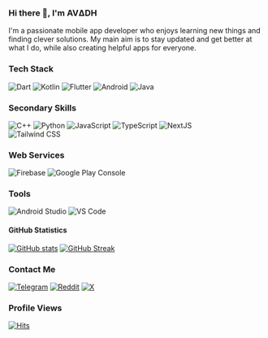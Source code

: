 

### Hi there 👋, I'm AVΔDH

I'm a passionate mobile app developer who enjoys learning new things and finding clever solutions. My main aim is to stay updated and get better at what I do, while also creating helpful apps for everyone.

### Tech Stack
![Dart](https://img.shields.io/badge/dart-0175C2?logo=dart&logoColor=white&style=for-the-badge)
![Kotlin](https://img.shields.io/badge/Kotlin-a503fc?logo=kotlin&logoColor=white&style=for-the-badge)
![Flutter](https://img.shields.io/badge/flutter-02569B?logo=flutter&logoColor=white&style=for-the-badge)
![Android](https://img.shields.io/badge/Android-50f270?logo=android&logoColor=black&style=for-the-badge) ![Java](https://img.shields.io/static/v1?style=for-the-badge&message=Java&color=EC2024&logo=openjdk&logoColor=FFFFFF&label=)

### Secondary Skills
![C++](https://img.shields.io/badge/C++-00599C?logo=C%2B%2B&logoColor=white&style=for-the-badge)
![Python](https://img.shields.io/badge/Python-3776AB?logo=Python&logoColor=white&style=for-the-badge) 
![JavaScript](https://img.shields.io/badge/Javascript-F7DF1E?logo=javascript&logoColor=black&style=for-the-badge) 
![TypeScript](https://img.shields.io/badge/Typescript-3178C6?logo=typescript&logoColor=white&style=for-the-badge)
![NextJS](https://img.shields.io/badge/Next%20js-000000?logo=next.js&logoColor=white&style=for-the-badge)  
![Tailwind CSS](https://img.shields.io/badge/Tailwind%20css-06B6D4?logo=tailwindcss&logoColor=white&style=for-the-badge)

### Web Services
![Firebase](https://img.shields.io/static/v1?style=for-the-badge&message=Firebase&color=302000&logo=Firebase&logoColor=FFCA28&label=) 
![Google Play Console](https://img.shields.io/static/v1?style=for-the-badge&message=Play+Console&color=1c1c1c&logo=Google+Play&logoColor=808080&label=)

### Tools
![Android Studio](https://img.shields.io/badge/Android%20studio-0e2e1d?logo=android+studio&logoColor=3DDC84&style=for-the-badge) 
![VS Code](https://img.shields.io/badge/VS%20code-0c273b?logo=visual+studio+code&logoColor=007ACC&style=for-the-badge)

#### GitHub Statistics
[![GitHub stats](https://github-readme-stats.vercel.app/api?username=avadhkumar-geek&show_icons=true&theme=codeSTACKr&rank_icon=percentile)](https://github.com/avadhkumar-geek)
[![GitHub Streak](https://github-readme-streak-stats.herokuapp.com?user=avadhkumar-geek&theme=tokyonight&background=09131C&border=0C1A25&stroke=D9582B&fire=D9582B&ring=D9582B&currStreakNum=FFFFFF&sideNums=FFFFFF&sideLabels=D9582B&dates=F2DF2E&currStreakLabel=D9582B)](https://github.com/avadhkumar-geek)

### Contact Me
[![Telegram](https://img.shields.io/badge/Telegram-26A5E4?logo=telegram&logoColor=white&style=for-the-badge)](https://t.me/babg007)
[![Reddit](https://img.shields.io/badge/Reddit-FF4500?logo=reddit&logoColor=white&style=for-the-badge)](https://www.reddit.com/u/Avadhkumar?utm_medium=android_app&utm_source=share)
[![X](https://img.shields.io/badge/Twitter-000000?logo=x&logoColor=white&style=for-the-badge)](https://twitter.com/Avadhkumar007)

### Profile Views
[![Hits](https://hits.sh/github.com/avadhkumar-geek/avadhkumar-geek.svg?style=for-the-badge&label=Views&extraCount=4867&color=54856b)](https://hits.sh/github.com/avadhkumar-geek/avadhkumar-geek/)
